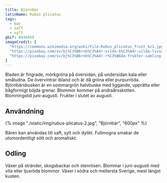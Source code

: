 ```yaml
---
title: Björnbär
latinName: Rubus plicatus
tags:
  - bär
  - saft
  - sylt
gbif: 8436459
imageCredit: [
  "https://commons.wikimedia.org/wiki/File:Rubus_plicatus_fruit_kz1.jpg",
  "https://pixabay.com/sv/bj%C3%B6rnb%C3%A4r-vilda-b%C3%A4r-vilda-livsmedel-2344191/",
  "https://pixabay.com/sv/bj%C3%B6rnb%C3%A4r-r%C3%B6da-frukter-samling-natur-263313/"
]
---
```


Bladen är fingrade, mörkgröna på översidan, på undersidan kala eller småludna. De övervintrar ibland och är då gröna eller purpurröda. Björnbärsbusken är en sommargrön halvbuske med liggande, upprätta eller bågformigt böjda grenar. Blommor kommer på andraårsskotten. Blomningstid juni-augusti. Frukter i slutet av augusti.

<h2>Användning</h2>

{% image "./static/img/rubus-plicatus-2.jpg", "Björnbär", "600px" %}

Bären kan användas till saft, sylt och dylikt. Fullmogna smakar de utomordentligt sött och aromatiskt.

<h2>Odling</h2>

Växer på stränder, skogsbackar och stenrösen. Blommar i juni-augusti med vita eller ljusröda blommor. Växer i södra och mellersta Sverige, mest längst kusten.
